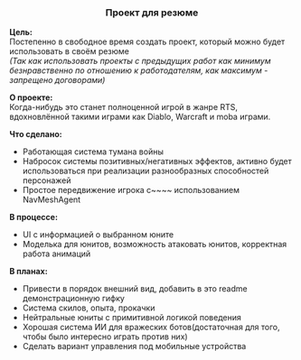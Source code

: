 <h3 align="center">Проект для резюме</h3>

<b>Цель:</b><br>
Постепенно в свободное время создать проект, который можно будет использовать в своём резюме<br>
*(Так как использовать проекты с предыдущих работ как минимум
безнравственно по отношению к работодателям, как максимум - запрещено договорами)*<br>

<b>О проекте:</b><br>
Когда-нибудь это станет полноценной игрой в жанре RTS, вдохновлённой такими играми как Diablo, Warcraft и moba играми.

<b>Что сделано:</b><br>
<ul>
<li>Работающая система тумана войны
<li>Набросок системы позитивных/негативных эффектов, активно будет использоваться при реализации разнообразных способностей персонажей
<li>Простое передвижение игрока с~~~~ использованием NavMeshAgent
</ul>

<b>В процессе:</b>
<ul>
<li>UI с информацией о выбранном юните
<li>Моделька для юнитов, возможность атаковать юнитов, корректная работа анимаций
</ul>

<b>В планах:</b>
<ul>

<li>Привести в порядок внешний вид, добавить в это readme демонстрационную гифку
<li>Система скилов, опыта, прокачки
<li>Нейтральные юниты с примитивной логикой поведения
<li>Хорошая система ИИ для вражеских ботов(достаточная для того, чтобы было интересно играть против них)
<li>Сделать вариант управления под мобильные устройства
</ul>

